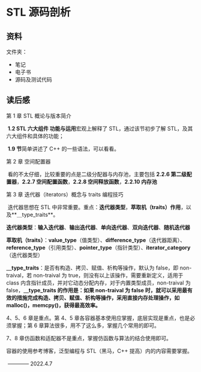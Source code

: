 # STL 源码剖析

## 资料

文件夹：

- 笔记
- 电子书
- 源码及测试代码





## 读后感

第 1 章 STL 概论与版本简介

​	**1.2 STL 六大组件 功能与运用**宏观上解释了 STL，通过该节初步了解 STL，及其六大组件和具体的功能；

​	**1.9 节**简单讲述了 C++ 的一些语法，可以看看。

第 2 章 空间配置器

​	看的不太仔细，比较重要的点是二级分配器与内存池，主要包括 **2.2.6 第二级配置器**，**2.2.7 空间配置函数**，**2.2.8 空间释放函数**，**2.2.10 内存池**

第 3 章  迭代器（iterators）概念与 traits 编程技巧

​	迭代器思想在 STL 中非常重要。重点：**迭代器类型**，**萃取机（traits）作用**，以及**＿type_traits**。

​	**迭代器类型**：**输入迭代器**、**输出迭代器**、**单向迭代器**、**双向迭代器**、**随机迭代器**

**萃取机（traits）**：**value_type**（值类型）、**difference_type**（迭代器距离）、**reference_type**（引用类型）、**pointer_type**（指针类型）、**iterator_category**（迭代器类型）

​	**＿type_traits**：是否有构造、拷贝、赋值、析构等操作，默认为 false，即 non-traival，若 non-traival 为 true，则没有以上该操作，需要重新定义，适用于 class 内含指针成员，并对它动态分配内存，对于内置类型成员，non-traival 为 false，**＿type_traits 的作用是：如果 non-traival 为 false 时，就可以采用最有效的措施完成构造、拷贝、赋值、析构等操作，采用直接内存处理操作，如 malloc()，memcpy()，获得最高效率。**

4、5、6 章是重点。第 4、5 章各容器基本使用应掌握，底层实现是重点，也是必须掌握；第 6 章算法很多，用不了这么多，掌握几个常用的即可。

7、8 章仿函数和适配器不是重点，掌握仿函数与算法的结合使用即可。

容器的使用参考博客，泛型编程与 STL（黑马，C++ 提高）内的内容需要掌握。

​																																					———— 2022.4.7　